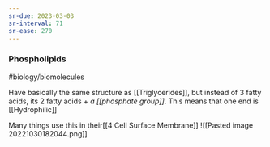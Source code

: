 ```yaml
---
sr-due: 2023-03-03
sr-interval: 71
sr-ease: 270
---
```

### Phospholipids
#biology/biomolecules  

Have basically the same structure as [[Triglycerides]], but instead of 3 fatty acids, its 2 fatty acids + *a [[phosphate group]]*.
This means that one end is [[Hydrophilic]]

Many things use this in their[[4 Cell Surface Membrane]]
![[Pasted image 20221030182044.png]]